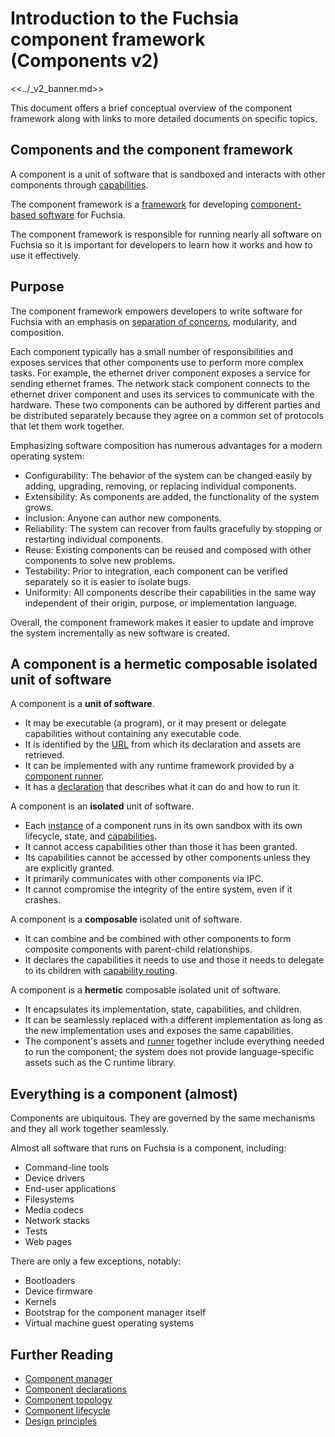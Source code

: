 # Introduction to the Fuchsia component framework (Components v2)

<<../_v2_banner.md>>

This document offers a brief conceptual overview of the component framework
along with links to more detailed documents on specific topics.

## Components and the component framework

A component is a unit of software that is sandboxed and interacts with other
components through [capabilities][glossary-capability].

The component framework is a [framework][wiki-software-framework] for developing
[component-based software][wiki-component-based-software] for Fuchsia.

The component framework is responsible for running nearly all software on
Fuchsia so it is important for developers to learn how it works and how to use
it effectively.

## Purpose

The component framework empowers developers to write software for Fuchsia with
an emphasis on [separation of concerns][wiki-separation-of-concerns],
modularity, and composition.

Each component typically has a small number of responsibilities and exposes
services that other components use to perform more complex tasks. For example,
the ethernet driver component exposes a service for sending ethernet frames. The
network stack component connects to the ethernet driver component and uses its
services to communicate with the hardware. These two components can be authored
by different parties and be distributed separately because they agree on a
common set of protocols that let them work together.

Emphasizing software composition has numerous advantages for a modern operating
system:

-   Configurability: The behavior of the system can be changed easily by adding,
    upgrading, removing, or replacing individual components.
-   Extensibility: As components are added, the functionality of the system
    grows.
-   Inclusion: Anyone can author new components.
-   Reliability: The system can recover from faults gracefully by stopping or
    restarting individual components.
-   Reuse: Existing components can be reused and composed with other components
    to solve new problems.
-   Testability: Prior to integration, each component can be verified separately
    so it is easier to isolate bugs.
-   Uniformity: All components describe their capabilities in the same way
    independent of their origin, purpose, or implementation language.

Overall, the component framework makes it easier to update and improve the
system incrementally as new software is created.

## A component is a hermetic composable isolated unit of software

A component is a **unit of software**.

-   It may be executable (a program), or it may present or
    delegate capabilities without containing any executable code.
-   It is identified by the [URL][doc-component-urls] from which its declaration
    and assets are retrieved.
-   It can be implemented with any runtime framework provided by a
    [component runner][doc-runners].
-   It has a [declaration][doc-declarations] that describes what it can do and
    how to run it.

A component is an **isolated** unit of software.

-   Each [instance][doc-instances] of a component runs in its own sandbox with
    its own lifecycle, state, and [capabilities][glossary-capability].
-   It cannot access capabilities other than those it has been granted.
-   Its capabilities cannot be accessed by other components unless they are
    explicitly granted.
-   It primarily communicates with other components via IPC.
-   It cannot compromise the integrity of the entire system, even if it crashes.

A component is a **composable** isolated unit of software.

-   It can combine and be combined with other components to form composite
    components with parent-child relationships.
-   It declares the capabilities it needs to use and those it needs to delegate
    to its children with [capability routing](#capability-routing).

A component is a **hermetic** composable isolated unit of software.

-   It encapsulates its implementation, state, capabilities, and children.
-   It can be seamlessly replaced with a different implementation as long as the
    new implementation uses and exposes the same capabilities.
-   The component's assets and [runner][doc-runners] together include everything
    needed to run the component; the system does not provide language-specific
    assets such as the C runtime library.

## Everything is a component (almost)

Components are ubiquitous. They are governed by the same mechanisms and they all
work together seamlessly.

Almost all software that runs on Fuchsia is a component, including:

-   Command-line tools
-   Device drivers
-   End-user applications
-   Filesystems
-   Media codecs
-   Network stacks
-   Tests
-   Web pages

There are only a few exceptions, notably:

-   Bootloaders
-   Device firmware
-   Kernels
-   Bootstrap for the component manager itself
-   Virtual machine guest operating systems

## Further Reading

-   [Component manager][doc-component-manager]
-   [Component declarations][doc-declarations]
-   [Component topology][doc-topology]
-   [Component lifecycle][doc-lifecycle]
-   [Design principles][doc-design-principles]

[doc-component-manager]: /docs/concepts/components/v2/component_manager.md
[doc-declarations]: /docs/concepts/components/v2/declarations.md
[doc-design-principles]: /docs/concepts/components/v2/design_principles.md
[doc-instances]: /docs/concepts/components/v2/topology.md#component-instances
[doc-lifecycle]: /docs/concepts/components/v2/lifecycle.md
[doc-runners]: /docs/concepts/components/v2/runners.md
[doc-topology]: /docs/concepts/components/v2/topology.md
[doc-component-urls]: /docs/concepts/components/component_urls.md
[glossary-capability]: /docs/glossary.md#capability
[glossary-components-v1]: /docs/glossary.md#components-v1
[glossary-components-v2]: /docs/glossary.md#components-v2
[wiki-component-based-software]: https://en.wikipedia.org/wiki/Component-based_software_engineering
[wiki-separation-of-concerns]: https://en.wikipedia.org/wiki/Separation_of_concerns
[wiki-software-framework]: https://en.wikipedia.org/wiki/Software_framework
